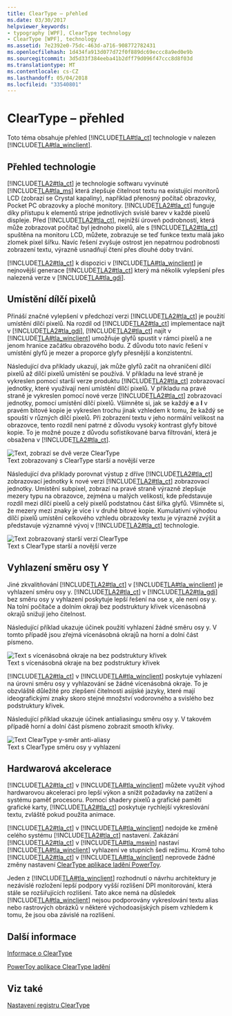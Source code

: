 ```yaml
---
title: ClearType – přehled
ms.date: 03/30/2017
helpviewer_keywords:
- typography [WPF], ClearType technology
- ClearType [WPF], technology
ms.assetid: 7e2392e0-75dc-463d-a716-908772782431
ms.openlocfilehash: 1d434fa913d077d72f0f889dc69eccc8a9ed0e9b
ms.sourcegitcommit: 3d5d33f384eeba41b2dff79d096f47ccc8d8f03d
ms.translationtype: MT
ms.contentlocale: cs-CZ
ms.lasthandoff: 05/04/2018
ms.locfileid: "33540801"
---
```

# <a name="cleartype-overview"></a>ClearType – přehled
Toto téma obsahuje přehled [!INCLUDE[TLA#tla_ct](../../../../includes/tlasharptla-ct-md.md)] technologie v nalezen [!INCLUDE[TLA#tla_winclient](../../../../includes/tlasharptla-winclient-md.md)].  
  
  
<a name="overview"></a>   
## <a name="technology-overview"></a>Přehled technologie  
 [!INCLUDE[TLA2#tla_ct](../../../../includes/tla2sharptla-ct-md.md)] je technologie softwaru vyvinuté [!INCLUDE[TLA#tla_ms](../../../../includes/tlasharptla-ms-md.md)] která zlepšuje čitelnost textu na existující monitorů LCD (zobrazí se Crystal kapaliny), například přenosný počítač obrazovky, Pocket PC obrazovky a ploché monitory.  [!INCLUDE[TLA2#tla_ct](../../../../includes/tla2sharptla-ct-md.md)] funguje díky přístupu k elementů stripe jednotlivých svislé barev v každé pixelů displeje. Před [!INCLUDE[TLA2#tla_ct](../../../../includes/tla2sharptla-ct-md.md)], nejnižší úroveň podrobností, která může zobrazovat počítač byl jednoho pixelů, ale s [!INCLUDE[TLA2#tla_ct](../../../../includes/tla2sharptla-ct-md.md)] spuštěna na monitoru LCD, můžete, zobrazuje se teď funkce textu malá jako zlomek pixel šířku. Navíc řešení zvyšuje ostrost jen nepatrnou podrobnosti zobrazení textu, výrazně usnadňují čtení přes dlouhé doby trvání.  
  
 [!INCLUDE[TLA2#tla_ct](../../../../includes/tla2sharptla-ct-md.md)] k dispozici v [!INCLUDE[TLA#tla_winclient](../../../../includes/tlasharptla-winclient-md.md)] je nejnovější generace [!INCLUDE[TLA2#tla_ct](../../../../includes/tla2sharptla-ct-md.md)] který má několik vylepšení přes nalezená verze v [!INCLUDE[TLA#tla_gdi](../../../../includes/tlasharptla-gdi-md.md)].  
  
<a name="sub-pixel_positioning"></a>   
## <a name="sub-pixel-positioning"></a>Umístění dílčí pixelů  
 Přináší značné vylepšení v předchozí verzi [!INCLUDE[TLA2#tla_ct](../../../../includes/tla2sharptla-ct-md.md)] je použití umístění dílčí pixelů. Na rozdíl od [!INCLUDE[TLA2#tla_ct](../../../../includes/tla2sharptla-ct-md.md)] implementace najít v [!INCLUDE[TLA2#tla_gdi](../../../../includes/tla2sharptla-gdi-md.md)], [!INCLUDE[TLA2#tla_ct](../../../../includes/tla2sharptla-ct-md.md)] najít v [!INCLUDE[TLA#tla_winclient](../../../../includes/tlasharptla-winclient-md.md)] umožňuje glyfů spustit v rámci pixelů a ne jenom hranice začátku obrazového bodu. Z důvodu toto navíc řešení v umístění glyfů je mezer a proporce glyfy přesnější a konzistentní.  
  
 Následující dva příklady ukazují, jak může glyfů začít na ohraničení dílčí pixelů až dílčí pixelů umístění se používá. V příkladu na levé straně je vykreslen pomocí starší verze produktu [!INCLUDE[TLA2#tla_ct](../../../../includes/tla2sharptla-ct-md.md)] zobrazovací jednotky, které využívají není umístění dílčí pixelů. V příkladu na pravé straně je vykreslen pomocí nové verze [!INCLUDE[TLA2#tla_ct](../../../../includes/tla2sharptla-ct-md.md)] zobrazovací jednotky, pomocí umístění dílčí pixelů. Všimněte si, jak se každý **e** a **l** v pravém bitové kopie je vykreslen trochu jinak vzhledem k tomu, že každý se spouští v různých dílčí pixelů. Při zobrazení textu v jeho normální velikost na obrazovce, tento rozdíl není patrné z důvodu vysoký kontrast glyfy bitové kopie. To je možné pouze z důvodu sofistikované barva filtrování, která je obsažena v [!INCLUDE[TLA2#tla_ct](../../../../includes/tla2sharptla-ct-md.md)].  
  
 ![Text, zobrazí se dvě verze ClearType](../../../../docs/framework/wpf/advanced/media/wcpsdk-mmgraphics-text-cleartype-overview-01.png "wcpsdk_mmgraphics_text_cleartype_overview_01")  
Text zobrazovaný s ClearType starší a novější verze  
  
 Následující dva příklady porovnat výstup z dříve [!INCLUDE[TLA2#tla_ct](../../../../includes/tla2sharptla-ct-md.md)] zobrazovací jednotky k nové verzi [!INCLUDE[TLA2#tla_ct](../../../../includes/tla2sharptla-ct-md.md)] zobrazovací jednotky. Umístění subpixel, zobrazí na pravé straně výrazně zlepšuje mezery typu na obrazovce, zejména u malých velikostí, kde představuje rozdíl mezi dílčí pixelů a celý pixelů podstatnou část šířka glyfů. Všimněte si, že mezery mezi znaky je více i v druhé bitové kopie. Kumulativní výhodou dílčí pixelů umístění celkového vzhledu obrazovky textu je výrazně zvýšit a představuje významné vývoj v [!INCLUDE[TLA2#tla_ct](../../../../includes/tla2sharptla-ct-md.md)] technologie.  
  
 ![Text zobrazovaný starší verzí ClearType](../../../../docs/framework/wpf/advanced/media/wcpsdk-mmgraphics-text-cleartype-overview-02.png "wcpsdk_mmgraphics_text_cleartype_overview_02")  
Text s ClearType starší a novější verze  
  
<a name="y-direction_antialiasing"></a>   
## <a name="y-direction-antialiasing"></a>Vyhlazení směru osy Y  
 Jiné zkvalitňování [!INCLUDE[TLA2#tla_ct](../../../../includes/tla2sharptla-ct-md.md)] v [!INCLUDE[TLA#tla_winclient](../../../../includes/tlasharptla-winclient-md.md)] je vyhlazení směru osy y. [!INCLUDE[TLA2#tla_ct](../../../../includes/tla2sharptla-ct-md.md)] v [!INCLUDE[TLA2#tla_gdi](../../../../includes/tla2sharptla-gdi-md.md)] bez směru osy y vyhlazení poskytuje lepší řešení na ose x, ale není osy y. Na tolní počítače a dolním okraji bez podstruktury křivek vícenásobná okrajů snižují jeho čitelnost.  
  
 Následující příklad ukazuje účinek použití vyhlazení žádné směru osy y. V tomto případě jsou zřejmá vícenásobná okrajů na horní a dolní část písmeno.  
  
 ![Text s vícenásobná okraje na bez podstruktury křivek](../../../../docs/framework/wpf/advanced/media/wcpsdk-mmgraphics-text-cleartype-overview-03.png "wcpsdk_mmgraphics_text_cleartype_overview_03")  
Text s vícenásobná okraje na bez podstruktury křivek  
  
 [!INCLUDE[TLA2#tla_ct](../../../../includes/tla2sharptla-ct-md.md)] v [!INCLUDE[TLA#tla_winclient](../../../../includes/tlasharptla-winclient-md.md)] poskytuje vyhlazení na úrovni směru osy y vyhlazování se žádné vícenásobná okraje. To je obzvláště důležité pro zlepšení čitelnosti asijské jazyky, které mají ideografickými znaky skoro stejné množství vodorovného a svislého bez podstruktury křivek.  
  
 Následující příklad ukazuje účinek antialiasingu směru osy y. V takovém případě horní a dolní část písmeno zobrazit smooth křivky.  
  
 ![Text ClearType y&#45;směr anti&#45;aliasy](../../../../docs/framework/wpf/advanced/media/wcpsdk-mmgraphics-text-cleartype-overview-04.png "wcpsdk_mmgraphics_text_cleartype_overview_04")  
Text s ClearType směru osy y vyhlazení  
  
<a name="hardware_acceleration"></a>   
## <a name="hardware-acceleration"></a>Hardwarová akcelerace  
 [!INCLUDE[TLA2#tla_ct](../../../../includes/tla2sharptla-ct-md.md)] v [!INCLUDE[TLA#tla_winclient](../../../../includes/tlasharptla-winclient-md.md)] můžete využít výhod hardwarovou akceleraci pro lepší výkon a snížit požadavky na zatížení a systému paměť procesoru. Pomocí shadery pixelů a grafické paměti grafické karty, [!INCLUDE[TLA2#tla_ct](../../../../includes/tla2sharptla-ct-md.md)] poskytuje rychlejší vykreslování textu, zvláště pokud použita animace.  
  
 [!INCLUDE[TLA2#tla_ct](../../../../includes/tla2sharptla-ct-md.md)] v [!INCLUDE[TLA#tla_winclient](../../../../includes/tlasharptla-winclient-md.md)] nedojde ke změně celého systému [!INCLUDE[TLA2#tla_ct](../../../../includes/tla2sharptla-ct-md.md)] nastavení. Zakázání [!INCLUDE[TLA2#tla_ct](../../../../includes/tla2sharptla-ct-md.md)] v [!INCLUDE[TLA#tla_mswin](../../../../includes/tlasharptla-mswin-md.md)] nastaví [!INCLUDE[TLA#tla_winclient](../../../../includes/tlasharptla-winclient-md.md)] vyhlazení ve stupních šedi režimu. Kromě toho [!INCLUDE[TLA2#tla_ct](../../../../includes/tla2sharptla-ct-md.md)] v [!INCLUDE[TLA#tla_winclient](../../../../includes/tlasharptla-winclient-md.md)] neprovede žádné změny nastavení [ClearType aplikace ladění PowerToy](http://www.microsoft.com/typography/ClearTypePowerToy.mspx).  
  
 Jeden z [!INCLUDE[TLA#tla_winclient](../../../../includes/tlasharptla-winclient-md.md)] rozhodnutí o návrhu architektury je nezávislé rozložení lepší podpory vyšší rozlišení DPI monitorování, která stále se rozšiřujících rozlišení. Tato akce nemá na důsledek [!INCLUDE[TLA#tla_winclient](../../../../includes/tlasharptla-winclient-md.md)] nejsou podporovány vykreslování textu alias nebo rastrových obrázků v některé východoasijských písem vzhledem k tomu, že jsou oba závislé na rozlišení.  
  
<a name="further_information"></a>   
## <a name="further-information"></a>Další informace  
 [Informace o ClearType](http://www.microsoft.com/typography/ClearTypeInfo.mspx)  
  
 [PowerToy aplikace ClearType ladění](http://www.microsoft.com/typography/ClearTypePowerToy.mspx)  
  
## <a name="see-also"></a>Viz také  
 [Nastavení registru ClearType](../../../../docs/framework/wpf/advanced/cleartype-registry-settings.md)
